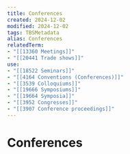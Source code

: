 ```yaml
---
title: Conferences
created: 2024-12-02
modified: 2024-12-02
tags: TBSMetadata
alias: Conferences
relatedTerm:
- "[[13360 Meetings]]"
- "[[20441 Trade shows]]"
use:
- "[[18522 Seminars]]"
- "[[4164 Conventions (Conferences)]]"
- "[[3539 Colloquiums]]"
- "[[19666 Symposiums]]"
- "[[19664 Symposia]]"
- "[[3952 Congresses]]"
- "[[3907 Conference proceedings]]"
---
```

# Conferences
